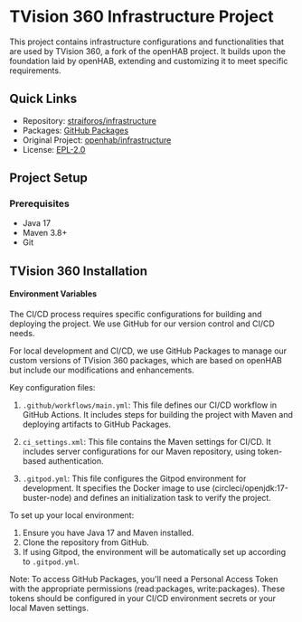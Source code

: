 # TVision 360 Infrastructure Project

This project contains infrastructure configurations and functionalities that are used by TVision 360, a fork of the openHAB project. It builds upon the foundation laid by openHAB, extending and customizing it to meet specific requirements.

## Quick Links
- Repository: [straiforos/infrastructure](https://github.com/straiforos/infrastructure)
- Packages: [GitHub Packages](https://github.com/straiforos/infrastructure/packages)
- Original Project: [openhab/infrastructure](https://github.com/openhab/infrastructure)
- License: [EPL-2.0](LICENSE)

## Project Setup

### Prerequisites
- Java 17
- Maven 3.8+
- Git

## TVision 360 Installation

#### Environment Variables
The CI/CD process requires specific configurations for building and deploying the project. We use GitHub for our version control and CI/CD needs.

For local development and CI/CD, we use GitHub Packages to manage our custom versions of TVision 360 packages, which are based on openHAB but include our modifications and enhancements.

Key configuration files:

1. `.github/workflows/main.yml`: This file defines our CI/CD workflow in GitHub Actions. It includes steps for building the project with Maven and deploying artifacts to GitHub Packages.

2. `ci_settings.xml`: This file contains the Maven settings for CI/CD. It includes server configurations for our Maven repository, using token-based authentication.

3. `.gitpod.yml`: This file configures the Gitpod environment for development. It specifies the Docker image to use (circleci/openjdk:17-buster-node) and defines an initialization task to verify the project.

To set up your local environment:

1. Ensure you have Java 17 and Maven installed.
2. Clone the repository from GitHub.
3. If using Gitpod, the environment will be automatically set up according to `.gitpod.yml`.

Note: To access GitHub Packages, you'll need a Personal Access Token with the appropriate permissions (read:packages, write:packages). These tokens should be configured in your CI/CD environment secrets or your local Maven settings.